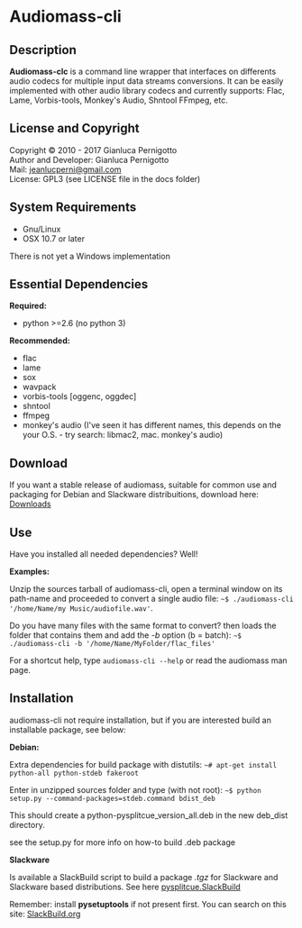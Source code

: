 
Audiomass-cli
=============

## Description

**Audiomass-clc** is a command line wrapper that interfaces on differents 
audio codecs for multiple input data streams conversions. It can be easily implemented with other audio library codecs and currently supports: Flac, 
Lame, Vorbis-tools, Monkey's Audio, Shntool FFmpeg, etc.

## License and Copyright

Copyright © 2010 - 2017 Gianluca Pernigotto   
Author and Developer: Gianluca Pernigotto   
Mail: <jeanlucperni@gmail.com>   
License: GPL3 (see LICENSE file in the docs folder)

## System Requirements

* Gnu/Linux
* OSX 10.7 or later

There is not yet a Windows implementation

## Essential Dependencies

**Required:**

- python >=2.6 (no python 3)

**Recommended:**

- flac
- lame
- sox
- wavpack
- vorbis-tools [oggenc, oggdec]
- shntool
- ffmpeg
- monkey's audio (I've seen it has different names, this depends on the
                  your O.S. - try search: libmac2, mac. monkey's audio)

## Download

If you want a stable release of audiomass, suitable for common use and
packaging for Debian and Slackware distribuitions, download here:
[Downloads](https://github.com/jeanslack/audiomass/releases)   

## Use

Have you installed all needed dependencies? Well!

**Examples:** 

Unzip the sources tarball of audiomass-cli, open a terminal 
window on its path-name and proceeded to convert a single audio file: 
`~$ ./audiomass-cli '/home/Name/my Music/audiofile.wav'`. 

Do you have many files with the same format to convert? then loads the 
folder that contains them and add the *-b* option (b = batch):
`~$ ./audiomass-cli -b '/home/Name/MyFolder/flac_files'`

For a shortcut help, type `audiomass-cli --help` or read the audiomass man page.

## Installation

audiomass-cli not require installation, but if you are interested build an 
installable package, see below:

**Debian:**

Extra dependencies for build package with distutils:
`~# apt-get install python-all python-stdeb fakeroot`

Enter in unzipped sources folder and type (with not root):
`~$ python setup.py --command-packages=stdeb.command bdist_deb`

This should create a python-pysplitcue_version_all.deb in the new deb_dist directory.

see the setup.py for more info on how-to build .deb package

**Slackware**

Is available a SlackBuild script to build a package *.tgz* for Slackware and Slackware based 
distributions. See here [pysplitcue.SlackBuild](https://github.com/jeanslack/slackbuilds/tree/master/audiomass)

Remember: install **pysetuptools** if not present first.
You can search on this site: 
[SlackBuild.org](http://slackbuilds.org/repository/14.1/python/pysetuptools/)

